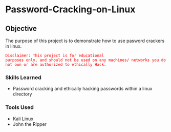 # Password-Cracking-on-Linux

## Objective
The purpose of this project is to demonstrate how to use pasword crackers in linux.

<code style="color : red">Disclaimer: This project is for educational purposes only, and should not be used on any machines/ networks you do not own or are authorized to ethically Hack.</code>

### Skills Learned
- Password cracking and ethically hacking passwords within a linux directory

### Tools Used
- Kali Linux
- John the Ripper


